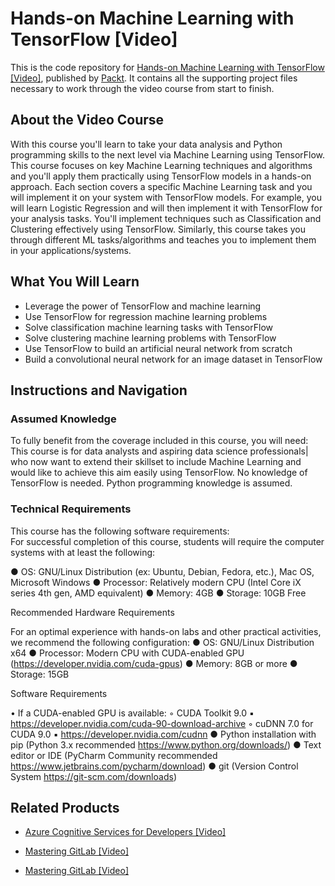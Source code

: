 # Hands-on Machine Learning with TensorFlow [Video]
This is the code repository for [Hands-on Machine Learning with TensorFlow [Video]](https://www.packtpub.com/big-data-and-business-intelligence/hands-machine-learning-tensorflow-video?utm_source=github&utm_medium=repository&utm_campaign=9781789136999), published by [Packt](https://www.packtpub.com/?utm_source=github). It contains all the supporting project files necessary to work through the video course from start to finish.
## About the Video Course
With this course you'll learn to take your data analysis and Python programming skills to the next level via Machine Learning using TensorFlow. This course focuses on key Machine Learning techniques and algorithms and you'll apply them practically using TensorFlow models in a hands-on approach. Each section covers a specific Machine Learning task and you will implement it on your system with TensorFlow models. For example, you will learn Logistic Regression and will then implement it with TensorFlow for your analysis tasks. You'll implement techniques such as Classification and Clustering effectively using TensorFlow. Similarly, this course takes you through different ML tasks/algorithms and teaches you to implement them in your applications/systems.


<H2>What You Will Learn</H2>
<DIV class=book-info-will-learn-text>
<UL>
<LI>Leverage the power of TensorFlow and machine learning 
<LI>Use TensorFlow for regression machine learning problems 
<LI>Solve classification machine learning tasks with TensorFlow 
<LI>Solve clustering machine learning problems with TensorFlow 
<LI>Use TensorFlow to build an artificial neural network from scratch 
<LI>Build a convolutional neural network for an image dataset in TensorFlow </LI></UL></DIV>

## Instructions and Navigation
### Assumed Knowledge
To fully benefit from the coverage included in this course, you will need:<br/>
This course is for data analysts and aspiring data science professionals| who now want to extend their skillset to include Machine Learning and would like to achieve this aim easily using TensorFlow. No knowledge of TensorFlow is needed. Python programming knowledge is assumed.
### Technical Requirements
This course has the following software requirements:<br/>
For successful completion of this course, students will require the computer systems with at least the following:

●    OS: GNU/Linux Distribution (ex: Ubuntu, Debian, Fedora, etc.), Mac OS, Microsoft Windows
●    Processor: Relatively modern CPU (Intel Core iX series 4th gen,  AMD equivalent)
●    Memory: 4GB
●    Storage: 10GB Free

Recommended Hardware Requirements

For an optimal experience with hands-on labs and other practical activities, we recommend the following configuration:
●    OS: GNU/Linux Distribution x64
●    Processor: Modern CPU with CUDA-enabled GPU (https://developer.nvidia.com/cuda-gpus)
●    Memory: 8GB or more
●    Storage: 15GB

Software Requirements

•    If a CUDA-enabled GPU is available:
◦    CUDA Toolkit 9.0
▪    https://developer.nvidia.com/cuda-90-download-archive
◦    cuDNN 7.0 for CUDA 9.0
▪    https://developer.nvidia.com/cudnn
●    Python installation with pip (Python 3.x recommended https://www.python.org/downloads/)
●    Text editor or IDE (PyCharm Community recommended https://www.jetbrains.com/pycharm/download)
●    git (Version Control System https://git-scm.com/downloads)


## Related Products
* [Azure Cognitive Services for Developers [Video]](https://www.packtpub.com/application-development/azure-cognitive-services-developers-video?utm_source=github&utm_medium=repository&utm_campaign=9781838552565)

* [Mastering GitLab [Video]](https://www.packtpub.com/networking-and-servers/mastering-gitlab-video?utm_source=github&utm_medium=repository&utm_campaign=9781789537642)

* [Mastering GitLab [Video]](https://www.packtpub.com/networking-and-servers/mastering-gitlab-video?utm_source=github&utm_medium=repository&utm_campaign=9781789537642)

